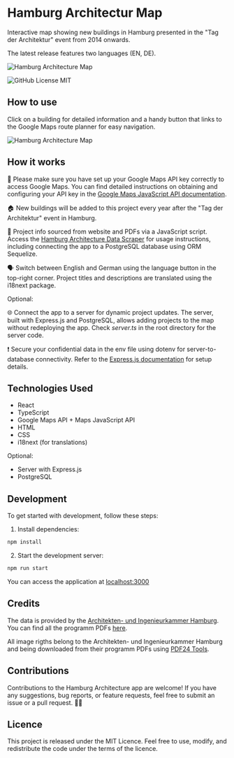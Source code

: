 # Hamburg Architectur Map

Interactive map showing new buildings in Hamburg presented in the "Tag der Architektur" event from 2014 onwards. 

The latest release features two languages (EN, DE).

![Hamburg Architecture Map](https://user-images.githubusercontent.com/91027118/283475503-d3528cdc-1970-4d92-9b00-8343d0f6af6a.png) 

![GitHub License MIT](https://img.shields.io/github/license/sqlhabit/sql_schema_visualizer?color=%2347A3F3)

## How to use

Click on a building for detailed information and a handy button that links to the Google Maps route planner for easy navigation.

![Hamburg Architecture Map](https://user-images.githubusercontent.com/91027118/283476142-8ac1ab79-c007-47f5-9092-2f7bddfa5d55.png)

## How it works

🔑 Please make sure you have set up your Google Maps API key correctly to access Google Maps. You can find detailed instructions on obtaining and configuring your API key in the [Google Maps JavaScript API documentation](https://developers.google.com/maps/documentation/javascript/get-api-key).

🏠 New buildings will be added to this project every year after the "Tag der Architektur" event in Hamburg.

🔎 Project info sourced from website and PDFs via a JavaScript script. Access the [Hamburg Architecture Data Scraper](https://github.com/ikorotkaya/web_scraper) for usage instructions, including connecting the app to a PostgreSQL database using ORM Sequelize.

🗣️ Switch between English and German using the language button in the top-right corner. Project titles and descriptions are translated using the i18next package.

Optional:

🌐 Connect the app to a server for dynamic project updates. The server, built with Express.js and PostgreSQL, allows adding projects to the map without redeploying the app. Check *server.ts* in the root directory for the server code.

❗️ Secure your confidential data in the env file using dotenv for server-to-database connectivity. Refer to the [Express.js documentation](https://expressjs.com/en/starter/installing.html) for setup details.


## Technologies Used

- React
- TypeScript
- Google Maps API + Maps JavaScript API
- HTML
- CSS
- i18next (for translations)

Optional:
- Server with Express.js
- PostgreSQL

## Development

To get started with development, follow these steps:

1. Install dependencies:
```sh
npm install
```
2. Start the development server:

```sh
npm run start
```

You can access the application at [localhost:3000](http://localhost:3000/)

## Credits

The data is provided by the [Architekten- und Ingenieurkammer Hamburg](https://www.akhh.de/). You can find all the programm PDFs [here](https://www.akhh.de/baukultur/info-tag-der-architektur/).

All image rigths belong to the Architekten- und Ingenieurkammer Hamburg and being downloaded from their programm PDFs using [PDF24 Tools](https://tools.pdf24.org/en/).

## Contributions

Contributions to the Hamburg Architecture app are welcome! If you have any suggestions, bug reports, or feature requests, feel free to submit an issue or a pull request. 👋🏼

## Licence

This project is released under the MIT Licence. Feel free to use, modify, and redistribute the code under the terms of the licence.
